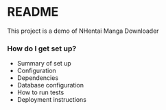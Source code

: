 # README #

This project is a demo of NHentai Manga Downloader

### How do I get set up? ###

* Summary of set up
* Configuration
* Dependencies
* Database configuration
* How to run tests
* Deployment instructions